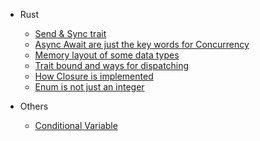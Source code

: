 * Rust
    * [Send & Sync trait](docs/rust/send_sync/send_sync.md)
    * [Async Await are just the key words for Concurrency](docs/rust/async/async.md)
    * [Memory layout of some data types](docs/rust/memory_layout/memory_layout.md)
    * [Trait bound and ways for dispatching](docs/rust/trai_bound_and_dispatching/trai_bound_and_dispatching.md)
    * [How Closure is implemented](docs/rust/closure/closure.md)
    * [Enum is not just an integer](docs/rust/enums/enums.md)

* Others
    * [Conditional Variable](docs/programming_concept/conditional_variable/conditional_variable.md)

